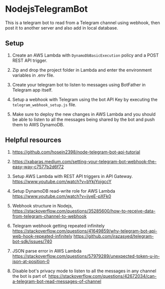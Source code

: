 # NodejsTelegramBot

This is a telegram bot to read from a Telegram channel using webhook, then post it to another server and also add in local database.



## Setup

1. Create an AWS Lambda with `DynamoDbBasicExecution` policy and a POST REST API trigger.

2. Zip and drop the project folder in Lambda and enter the environment variables in .env file.

3. Create your telegram bot to listen to messages using BotFather in Telegram app itself.

4. Setup a webhook with Telegram using the bot API Key by executing the `telegram_webhook_setup.js` file.

5. Make sure to deploy the new changes in AWS Lambda and you should be able to listen to all the messages being shared by the bot and push them to AWS DynamoDB.





## Helpful resources

1. https://github.com/hosein2398/node-telegram-bot-api-tutorial

2. https://xabaras.medium.com/setting-your-telegram-bot-webhook-the-easy-way-c7577b2d6f72

3. Setup AWS Lambda with REST API triggers in API Gateway. https://www.youtube.com/watch?v=bYkjYojgccY

4. Setup DynamoDB read-write role for AWS Lambda https://www.youtube.com/watch?v=ijyeE-pXFk0

5. Webhook structure in Nodejs, https://stackoverflow.com/questions/35285600/how-to-receive-data-from-telegram-channel-to-webhook

6. Telegram webhook getting repeated infinitely https://stackoverflow.com/questions/41649859/why-telegram-bot-api-web-hook-repeated-infinitely https://github.com/irazasyed/telegram-bot-sdk/issues/740

7. JSON parse error in AWS Lambda https://stackoverflow.com/questions/57979289/unexpected-token-u-in-json-at-position-0

8. Disable bot's privacy mode to listen to all the messages in any channel the bot is part of. https://stackoverflow.com/questions/42672034/can-a-telegram-bot-read-messages-of-channel

